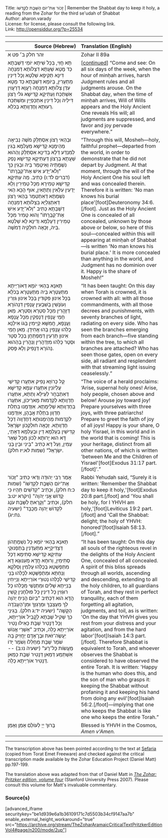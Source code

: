 <html>
<head></head>
<body>
Title: זָכוֹר אֶת־יוֹם הַשַּׁבָּת לְקַדְּשׁוֹ | Remember the Shabbat day to keep it holy, a reading from the Zohar for the third se'udah of Shabbat<br />
Author: aharon.varady<br />
License: for license, please consult the following link.<br />
Link: <a href="http://opensiddur.org/?p=25534">http://opensiddur.org/?p=25534</a>
<p />
<hr />

<table style="margin-left: auto;margin-right: auto;" class="draggable">
<thead><tr><th id="x" style="text-align: right;">Source (Hebrew)</th><th style="text-align: left;">Translation (English)</th></tr></thead>
<tbody>
<tr><td style="vertical-align:top;" width="46%">
<div class="liturgy"><span lang="he">
זהר חלק ב׳ פט א
</span></div></td>
 
<td style="vertical-align:top;" width="53%">
<div class="english">
Zohar II 89a
</div></td></tr>


<tr><td style="vertical-align:top;" width="46%">
<div class="liturgy"><span lang="he">
תָּא חֲזִי, בְּכָל שִׁיתָא יוֹמֵי דְּשַׁבְּתָא כַּד מָטָא שַׁעֲתָא דִּצְלוֹתָא דְּמִנְחָה דִּינָא תַּקִּיפָא שַׁלְטָא וְכָל דִּינִין מִתְעָרִין, בְּיוֹמָא דְּשַׁבְּתָא כַּד מָטָא עִדַן צְלוֹתָא דְּמִנְחָה רַעֲוָא דְּרַעֲוִין אִשְׁתְּכַח וְעַתִּיקָא קַדִּישָׁא גלי רָצוֹן דִּילֵיהּ וְכָל דִּינִין אִתְכַּפְיָין וּמִשְׁתְּכַח רְעוּתָא וְחֶדְוָותָא בְּכֹלָּא.
</span></div></td>
 
<td style="vertical-align:top;" width="53%">
<div class="english">
[<a href="https://opensiddur.org/prayers/solilunar/shabbat/seudah-shniyah/remember-the-shabbat-day-to-keep-it-holy-a-reading-from-the-zohar-for-the-second-seudah-of-shabbat/">continued</a>] “Come and see: On all six days of the week, when the hour of minḥah arrives, harsh Judgment rules and all judgments arouse. On the Shabbat day, when the time of minḥah arrives, Will of Wills appears and the Holy Ancient One reveals His will; all judgments are suppressed, and favor and joy pervade everywhere.”
</div></td></tr>


<tr><td style="vertical-align:top;" width="46%">
<div class="liturgy"><span lang="he">
וּבְהַאי רָצוֹן אִסְתַּלָּק מֹשֶׁה נְבִיאָה מְהֵימָנָא קַדִּישָׁא מֵעָלְמָא בְּגִין לְמִנְדַּע דְּלָא בְּדִינָא אִסְתַּלָּק וְהַהוּא שַׁעֲתָא בְּרָצוֹן דְּעַתִּיקָא קַדִּישָׁא נָפַק נִשְׁמָתֵיהּ וְאִיטָמַּר בֵּיהּ וּבְגִין כַּךְ "וְלֹא־יָדַע אִישׁ אֶת־קְבֻרָתוֹ" <span class="citation">(דברים לד:ו)</span> כְּתִיב. מַה עַתִּיקָא קַדִּישָׁא טְמִירָא מִכָּל טְמִירִין וְלָא יַדְעִין עִלָּאִין וְתַתָּאִין, אוּף הָכָא הַאי נִשְׁמְתָא דְּאִתְטַמַּר בְּהַאי רָצוֹן דְּאִתְגַּלְיָא בִּצְלוֹתָא דְּמִנְחָה דְּשַׁבְּתָא כְּתִיב "וְלֹא־יָדַע אִישׁ אֶת־קְבֻרָתוֹ" וְהוּא טָמִיר מִכָּל טְמִירִין דְּעָלְמָא וְדִינָא לָא שַׁלְטָא בֵּיהּ, זַכָּאָה חוּלָקֵיהּ דְּמֹשֶׁה.
</span></div></td>
 
<td style="vertical-align:top;" width="53%">
<div class="english">
“Through this will, Mosheh—holy, faithful prophet—departed from the world, in order to demonstrate that he did not depart by Judgment. At that moment, through the will of the Holy Ancient One his soul left and was concealed therein. Therefore it is written: 'No man knows his burial place'[foot]Deuteronomy 34:6.[/foot]. Just as the Holy Ancient One is concealed of all concealed, unknown by those above or below, so here of this soul—concealed within this will appearing at minḥah of Shabbat—is written 'No man knows his burial place.' It is more concealed than anything in the world, and Judgment has no dominion over it. Happy is the share of Mosheh!”
</div></td></tr>


<tr><td style="vertical-align:top;" width="46%">
<div class="liturgy"><span lang="he">
תָּאנָא בְּהַאי יוֹמָא דְּאוֹרַיְיתָא מִתְעַטְּרָא בֵּיהּ מִתְעַטְּרָא בְּכֹלָּא בְּכָל אִינּוּן פִּקּוּדִין בְּכָל אִינּוּן גִּזְרִין וְעוֹנָשִׁין בְּשִׁבְעִין עֲנָפִין דִּנְהוֹרָא דְּזָהֲרִין מִכָּל סִטְרָא וְסִטְרָא. מַאן חָמֵי עֲנָפִין דְּנָפְקִין מִכָּל עֲנָפָא וַעֲנָפָא, חֲמִשָּׁא קַיְימִין בְּגוֹ אִילָנָא כֻּלְּהוּ עֲנָפִין בְּהוּ אֲחִידָן. מַאן חָמֵי אִינּוּן תַּרְעִין דְּמַפְתְּחָן בְּכָל סְטָר וּסְטָר כֻּלְּהוּ מִזְדַּהֲרִין וְנַהֲרִין בְּהַהוּא נְהוֹרָא דְּנָפִיק וְלָא פָּסִק.
</span></div></td>
 
<td style="vertical-align:top;" width="53%">
<div class="english">
“It has been taught: On this day when Torah is crowned, it is crowned with all: with all those commandments, with all those decrees and punishments, with seventy branches of light, radiating on every side. Who has seen the branches emerging from each branch—five standing within the tree, to which all branches are attached? Who has seen those gates, open on every side, all radiant and resplendent with that streaming light issuing ceaselessly.”
</div></td></tr>


<tr><td style="vertical-align:top;" width="46%">
<div class="liturgy"><span lang="he">
קָל כָּרוֹזָא נָפִיק אִתְּעֲרוּ קַדִּישֵׁי עֶלְיוֹנִין אִתְּעֲרוּ עַמָּא קַדִּישָׁא דְּאִתְבַּחֲר לְעֵילָּא וְתַתָּא, אִתְּעֲרוּ חֶדְוָותָא לְקַדְמוּת מָארֵיכוֹן, אִתְּעֲרוּ בְּחֶדְוָותָא שְׁלֵימָתָא. אִזְדְּמָנוּ בִּתְלַת חֶדְוָון בִּתְלַת אֲבָהָן, אִזְדְּמָנוּ לְקַדְמוּת מְהֵימָנוּתָא דְּחֶדְוָוה דְּכָל חֶדְוָותָא. זַכָּאָה חוּלְקֵכוֹן יִשְׂרָאֵל קַדִּישִׁין בְּעָלְמָא דֵּין וּבְעָלְמָא דְּאָתֵי, דָּא הוּא יָרוּתָא לְכוֹן מִכָּל שְׁאַר עַמִּין, וְעַל דָּא כְּתִיב "בֵּינִי וּבֵין בְּנֵי יִשְׂרָאֵל" <span class="citation">(שמות לא:יז חלק)</span>. 
</span></div></td>
 
<td style="vertical-align:top;" width="53%">
<div class="english">
“The voice of a herald proclaims: ‘Arise, supernal holy ones! Arise, holy people, chosen above and below! Arouse joy toward joy! Prepare yourselves with three joys, with three patriarchs! Prepare to greet the faith of joy of all joys! Happy is your share, O holy Yisrael, in this world and in the world that is coming! This is your heritage, distinct from all other nations, of which is written 'between Me and the Children of Yisrael'[foot]Exodus 31:17 part.[/foot]’.”
</div></td></tr>


<tr><td style="vertical-align:top;" width="46%">
<div class="liturgy"><span lang="he">
אָמַר רַבִּי יְהוּדָה וַדַּאי כְּתִיב "זָכוֹר אֶת־יוֹם הַשַּׁבָּת לְקַדְּשׁוֹ" <span class="citation">(שמות כ:ח חלק)</span>, וּכְתִיב "קְדֹשִׁים תִּהְיוּ כִּי קָדוֹשׁ אֲנִי יְהוָה" <span class="citation">(ויקרא יט:ב חלק)</span>, וּכְתִיב "וְקָרָאתָ לַשַּׁבָּת עֹנֶג לִקְדוֹשׁ יְהוָה מְכֻבָּד" (ישעיה נח:יג).
</span></div></td>
 
<td style="vertical-align:top;" width="53%">
<div class="english">
Rabbi Yehudah said, “Surely it is written: 'Remember the Shabbat day to keep it holy,'[foot]Exodus 20:8 part.[/foot] and 'You shall be holy, for I YHVH am holy,'[foot]Leviticus 19:2 part.[/foot] and 'Call the Shabbat: delight; the holy of YHVH: honored'[foot]Isaiah 58:13.[/foot].”
</div></td></tr>


<tr><td style="vertical-align:top;" width="46%">
<div class="liturgy"><span lang="he">
תָּאנָא בְּהַאי יוֹמָא כָּל נִשְׁמָתְהוֹן דְּצַדִּיקַיָּיא מִתְעַדְּנִין בְּתַפְנוּקֵי עַתִּיקָא קַדִּישָׁא סְתִימָא דְּכָל סְתִימִין, וְרוּחָא חֲדָא מֵעִנּוּגָא דָּא מִתְפַּשְׁטָא בְּכֻלְּהוּ עָלְמִין וְסַלְּקָא וְנַחְתָּא וּמִתְפַּשְּׁטָא לְכֻלְּהוּ בְּנֵי קַדִּישֵׁי לְכֻלְּהוּ נְטוּרֵי אוֹרַיְיתָא וְנַיְיחִין בְּנַיְיחָא שְׁלִים וּמִתְנְשֵׁי מִכֻּלְּהוּ כָּל רוּגְזִין כָּל דִּינִין כָּל פּוּלְחָנִין קָשִׁין הֲדָא הוּא דִכְתִיב "בְּיוֹם הָנִיחַ יְהוָה לְךָ מֵעָצְבְּךָ וּמֵרָגְזֶךָ וּמִן־הָעֲבֹדָה הַקָּשָׁה" <span class="citation">(ישעיה יד:ג חלק)</span>. בְּגִינֵי כַּךְ שָׁקִיל שַׁבְּתָא לָקֳבֵיל אוֹרַיְיתָא, וְכָל דְּנָטִיר שַׁבָּת כְּאִילּוּ נָטִיר אוֹרַיְיתָא כֻלָּה, וּכְתִיב "אַשְׁרֵי אֱנוֹשׁ יַעֲשֶׂה־זֹּאת וּבֶן־אָדָם יַחֲזִיק בָּהּ שֹׁמֵר שַׁבָּת מֵחַלְּלוֹ וְשֹׁמֵר יָדוֹ מֵעֲשׂוֹת כָּל־רָע" <span class="citation">(ישעיה נו:ב)</span> -- אִשְׁתְּמַע דְּמַאן דְּנָטִיר שַׁבָּת כְּמַאן דְּנָטִיר אוֹרַיְיתָא כֻלָּה.
</span></div></td>
 
<td style="vertical-align:top;" width="53%">
<div class="english">
“It has been taught: On this day all souls of the righteous revel in the delights of the Holy Ancient One, concealed of all concealed. A spirit of this bliss spreads through all worlds, ascending and descending, extending to all the holy children, to all guardians of Torah, and they rest in perfect tranquility, each of them forgetting all agitation, judgments, and toil, as is written: 'On the day that YHVH gives you rest from your distress and your agitation, and from the hard labor'[foot]Isaiah 14:3 part.[/foot]. Therefore Shabbat is equivalent to Torah, and whoever observes the Shabbat is considered to have observed the entire Torah. It is written: 'Happy is the human who does this, and the son of man who grasps it: keeping the Shabbat without profaning it and keeping his hand from doing any evil'[foot]Isaiah 56:2.[/foot]—implying that one who keeps the Shabbat is like one who keeps the entire Torah.”
</div></td></tr>


<tr><td style="vertical-align:top;" width="46%">
<div class="liturgy"><span lang="he">
בָּרוּךְ יְיָ לְעוֹלָם אָמֵן וְאָמֵן׃
</span></div></td>
 
<td style="vertical-align:top;" width="53%">
<div class="english">
Blessed is YHVH in the Cosmos, <em>Amen v'Amen.</em>
</div></td></tr>
</tbody></table>

<hr />

The transcription above has been pointed according to the text at <a href="https://www.sefaria.org/Zohar.2.88b.11?vhe=Torat_Emet_Zohar&lang=he&with=all&lang2=he">Sefaria</a> (copied from Torat Emet Freeware) and checked against the critical transcription made available by the Zohar Education Project (Daniel Matt) pp.197-199.

The translation above was adapted from that of Daniel Matt in <em><a href="https://www.sup.org/books/title/?id=11996">The Zohar: Pritzker edition, volume four</a></em> (Stanford University Press 2007). Please consult this volume for Matt's invaluable commentary. 

<h3>Source(s)</h3>

[advanced_iframe securitykey="be1d939e6a1b36109171c7d5503b34cf9147aa7b" enable_external_height_workaround="true" src="https://archive.org/stream/TheZoharAramaicCriticalTextPritzkerEditionVol4#page/n200/mode/2up"]
</body>
</html>
